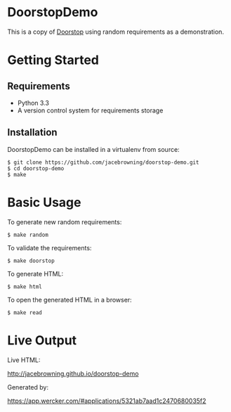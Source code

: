 DoorstopDemo
============

This is a copy of [Doorstop](https://github.com/jacebrowning/doorstop) using random requirements as a demonstration.


Getting Started
===============

Requirements
------------

-   Python 3.3
-   A version control system for requirements storage


Installation
------------

DoorstopDemo can be installed in a virtualenv from source:

    $ git clone https://github.com/jacebrowning/doorstop-demo.git
    $ cd doorstop-demo
    $ make



Basic Usage
===========

To generate new random requirements:

    $ make random

To validate the requirements:

    $ make doorstop

To generate HTML:

    $ make html

To open the generated HTML in a browser:

    $ make read
    
Live Output
===========

Live HTML:

http://jacebrowning.github.io/doorstop-demo

Generated by:

https://app.wercker.com/#applications/5321ab7aad1c2470680035f2
